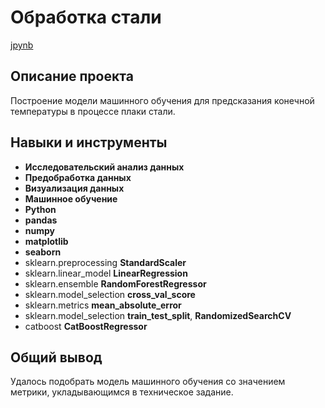 # Обработка стали
[jpynb](https://github.com/I-Elmanovich/Portfolio/blob/85d18db2c38ad75de62342c7f64b5e42319ad5b6/Steel%20project/Steel_analysis.ipynb)
## Описание проекта
Построение модели машинного обучения для предсказания конечной температуры в процессе плаки стали. 
## Навыки и инструменты
- **Исследовательский анализ данных**
- **Предобработка данных**
- **Визуализация данных**
- **Машинное обучение**
- **Python**
- **pandas**
- **numpy**
- **matplotlib**
- **seaborn**
- sklearn.preprocessing **StandardScaler**
- sklearn.linear_model **LinearRegression**
- sklearn.ensemble **RandomForestRegressor**
- sklearn.model_selection **cross_val_score**
- sklearn.metrics **mean_absolute_error**
- sklearn.model_selection **train_test_split**, **RandomizedSearchCV**
- catboost **CatBoostRegressor**

## Общий вывод
Удалось подобрать модель машинного обучения со значением метрики, укладывающимся в техническое задание. 
